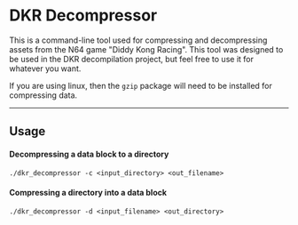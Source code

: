 # DKR Decompressor

This is a command-line tool used for compressing and decompressing assets from the N64 game "Diddy Kong Racing". This tool was designed to be used in the DKR decompilation project, but feel free to use it for whatever you want.

If you are using linux, then the `gzip` package will need to be installed for compressing data.

---

## Usage

#### Decompressing a data block to a directory

`./dkr_decompressor -c <input_directory> <out_filename>`

#### Compressing a directory into a data block

`./dkr_decompressor -d <input_filename> <out_directory>`
